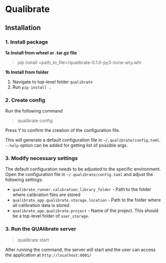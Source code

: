 # Qualibrate

## Installation

### 1. Install package

**1a Install from wheel or .tar.gz file**

> pip install <path_to_file>/qualibrate-0.1.0-py3-none-any.whl

**1b Install from folder**

1. Navigate to top-level folder `qualibrate`
2. Run `pip install .`

### 2. Create config

Run the following command

> qualibrate config

Press Y to confirm the creation of the configuration file.

This will generate a default configuration file in `~/.qualibrate/config.toml`.  
`--help` option can be added for getting list of possible args.

### 3. Modify necessary settings
The default configuration needs to be adjusted to the specific environment.
Open the configuration file in `~/.qualibrate/config.toml` and adjust the following settings:

- `qualibrate_runner.calibration_library_folder` - Path to the folder where calibration files are stored
- `qualibrate_app.qualibrate.storage.location` - Path to the folder where all calibration data is stored
- `qualibrate_app.qualibrate.project` - Name of the project. This should be 
  a top-level folder of `user_storage`.

### 3. Run the QUAlibrate server

> qualibrate start

After running the command, the server will start and the user can access the application at `http://localhost:8001/`
